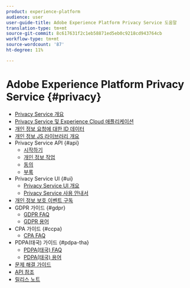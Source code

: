 ```yaml
---
product: experience-platform
audience: user
user-guide-title: Adobe Experience Platform Privacy Service 도움말
translation-type: tm+mt
source-git-commit: 8c617631f2c1eb58871ed5eb0c9218cd943764cb
workflow-type: tm+mt
source-wordcount: '87'
ht-degree: 11%

---
```



# Adobe Experience Platform Privacy Service {#privacy}

* [Privacy Service 개요](home.md)
* [Privacy Service 및 Experience Cloud 애플리케이션](experience-cloud-apps.md)
* [개인 정보 요청에 대한 ID 데이터](identity-data.md)
* [개인 정보 JS 라이브러리 개요](js-library.md)
* Privacy Service API {#api}
   * [시작하기](api/getting-started.md)
   * [개인 정보 작업](api/privacy-jobs.md)
   * [동의](api/consent.md)
   * [부록](api/appendix.md)
* Privacy Service UI {#ui}
   * [Privacy Service UI 개요](ui/overview.md)
   * [Privacy Service 사용 안내서](ui/user-guide.md)
* [개인 정보 보호 이벤트 구독](privacy-events.md)
* GDPR 가이드 {#gdpr}
   * [GDPR FAQ](gdpr/faq.md)
   * [GDPR 용어](gdpr/terminology.md)
* CPA 가이드 {#ccpa}
   * [CPA FAQ](ccpa/faq.md)
* PDPA(태국) 가이드 {#pdpa-tha}
   * [PDPA(태국) FAQ](./pdpa-tha/faq.md)
   * [PDPA(태국) 용어](./pdpa-tha/terminology.md)
* [문제 해결 가이드](troubleshooting-guide.md)
* [API 참조](https://www.adobe.io/apis/experienceplatform/home/api-reference.html#!acpdr/swagger-specs/privacy-service.yaml)
* [릴리스 노트](release-notes.md)
